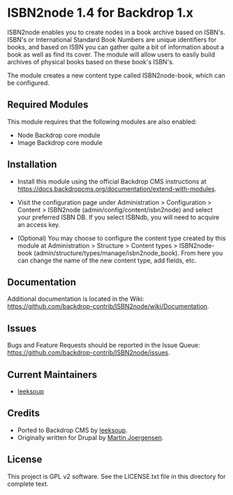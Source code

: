 ISBN2node 1.4 for Backdrop 1.x
=========

ISBN2node enables you to create nodes in a book archive based on ISBN's.
ISBN's or International Standard Book Numbers are unique identifiers for
books, and based on ISBN you can gather quite a bit of information about
a book as well as find its cover. The module will allow users to easily
build archives of physical books based on these book's ISBN's.

The module creates a new content type called ISBN2node-book, which can
be configured.


Required Modules
------------

This module requires that the following modules are also enabled:

- Node Backdrop core module
- Image Backdrop core module


Installation
------------

- Install this module using the official Backdrop CMS instructions at
  https://docs.backdropcms.org/documentation/extend-with-modules.

- Visit the configuration page under Administration > Configuration > Content >
  ISBN2node (admin/config/content/isbn2node) and select your preferred
  ISBN DB. If you select ISBNdb, you will need to acquire an access key.

- (Optional) You may choose to configure the content type created by this
  module at Administration > Structure > Content types > ISBN2node-book
  (admin/structure/types/manage/isbn2node_book). From here you can change
  the name of the new content type, add fields, etc.


Documentation
-------------

Additional documentation is located in the Wiki:
https://github.com/backdrop-contrib/ISBN2node/wiki/Documentation.


Issues
------

Bugs and Feature Requests should be reported in the Issue Queue:
https://github.com/backdrop-contrib/ISBN2node/issues.


Current Maintainers
-------------------

- [leeksoup](https://github.com/leeksoup)


Credits
-------

- Ported to Backdrop CMS by [leeksoup](https://github.com/leeksoup).
- Originally written for Drupal by [Martin Joergensen](https://www.drupal.org/u/vertikaldk).


License
-------

This project is GPL v2 software.
See the LICENSE.txt file in this directory for complete text.

